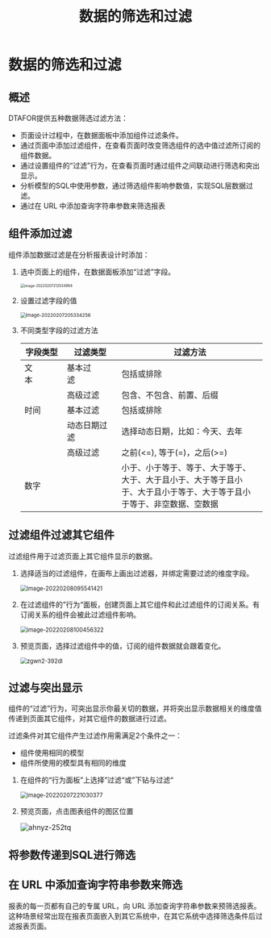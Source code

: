 ﻿---
id: sjfx-sjdsxhgl
title: 数据的筛选和过滤
sidebar_position: 1
---
# 数据的筛选和过滤

## 概述

DTAFOR提供五种数据筛选过滤方法：

- 页面设计过程中，在数据面板中添加组件过滤条件。
- 通过页面中添加过滤组件，在查看页面时改变筛选组件的选中值过滤所订阅的组件数据。
- 通过设置组件的“过滤”行为，在查看页面时通过组件之间联动进行筛选和突出显示。
- 分析模型的SQL中使用参数，通过筛选组件影响参数值，实现SQL层数据过滤。
- 通过在 URL 中添加查询字符串参数来筛选报表

## 组件添加过滤

组件添加数据过滤是在分析报表设计时添加：

1. 选中页面上的组件，在数据面板添加“过滤”字段。

   <img src="../../static/img/datafor/visualizer/image-20220207212534994.png" alt="image-20220207212534994" style="zoom:50%;" />

2. 设置过滤字段的值

   <img src="../../static/img/datafor/visualizer/image-20220207205334256.png" alt="image-20220207205334256" style="zoom:67%;" />

3. 不同类型字段的过滤方法

    | 字段类型 | 过滤类型     | 过滤方法                                                     |
    | -------- | ------------ | ------------------------------------------------------------ |
    | 文本&emsp;&emsp;&emsp;  | 基本过滤&emsp;&emsp;&emsp;&emsp; | 包括或排除                                                   |
    |          | 高级过滤     | 包含、不包含、前置、后缀                                     |
    | 时间     | 基本过滤     | 包括或排除                                                   |
    |          | 动态日期过滤 | 选择动态日期，比如：今天、去年                               |
    |          | 高级过滤     | 之前(<=), 等于(=)，之后(>=)                                  |
    | 数字     |              |  小于、小于等于、等于、大于等于、大于、大于且小于、大于等于且小于、大于且小于等于、大于等于且小于等于、非空数据、空数据 |



## 过滤组件过滤其它组件

过滤组件用于过滤页面上其它组件显示的数据。

1. 选择适当的过滤组件，在画布上画出过滤器，并绑定需要过滤的维度字段。

   <img src="../../static/img/datafor/visualizer/image-20220208095541421.png" alt="image-20220208095541421" style="zoom:80%;" />

2. 在过滤组件的”行为“面板，创建页面上其它组件和此过滤组件的订阅关系。有订阅关系的组件会被此过滤组件影响。

   <img src="../../static/img/datafor/visualizer/image-20220208100456322.png" alt="image-20220208100456322" style="zoom:80%;" />

3. 预览页面，选择过滤组件中的值，订阅的组件数据就会跟着变化。

   <img src="../../static/img/datafor/visualizer/zgwn2-392dl.gif" alt="zgwn2-392dl" style="zoom:80%;" />

## 过滤与突出显示

组件的“过滤”行为，可突出显示你最关切的数据，并将突出显示数据相关的维度值传递到页面其它组件，对其它组件的数据进行过滤。

过滤条件对其它组件产生过滤作用需满足2个条件之一：
- 组件使用相同的模型
- 组件所使用的模型具有相同的维度

1. 在组件的“行为面板”上选择”过滤“或”下钻与过滤“

   <img src="../../static/img/datafor/visualizer/image-20220207221030377.png" alt="image-20220207221030377" style="zoom:80%;" />

2. 预览页面，点击图表组件的图区位置

    ![ahnyz-252tq](../../static/img/datafor/visualizer/ahnyz-252tq.gif)

## 将参数传递到SQL进行筛选



## 在 URL 中添加查询字符串参数来筛选

报表的每一页都有自己的专属 URL，向 URL 添加查询字符串参数来预筛选报表。这种场景经常出现在报表页面嵌入到其它系统中，在其它系统中选择筛选条件后过滤报表页面。

